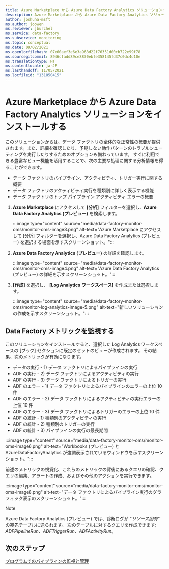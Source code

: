 ```yaml
---
title: Azure Marketplace から Azure Data Factory Analytics ソリューションをインストールする
description: Azure Marketplace から Azure Data Factory Analytics ソリューションをインストールする方法について説明します。
author: joshuha-msft
ms.author: joowen
ms.reviewer: jburchel
ms.service: data-factory
ms.subservice: monitoring
ms.topic: conceptual
ms.date: 09/02/2021
ms.openlocfilehash: 07e60aef3e6e3a968d22f76351d00cb722e99f78
ms.sourcegitcommit: 8946cfadd89ce8830ebfe358145fd37c0dc4d10e
ms.translationtype: HT
ms.contentlocale: ja-JP
ms.lasthandoff: 11/05/2021
ms.locfileid: "131850415"
---
```

# <a name="install-azure-data-factory-analytics-solution-from-azure-marketplace"></a>Azure Marketplace から Azure Data Factory Analytics ソリューションをインストールする

このソリューションからは、データ ファクトリの全体的な正常性の概要が提供されます。また、詳細を確認したり、予期しない動作パターンのトラブルシューティングを実行したりするためのオプションも備わっています。 すぐに利用できる豊富なビュー機能を活用することで、次の主要な処理に関する分析情報を得ることができます。

* データ ファクトリのパイプライン、アクティビティ、トリガー実行に関する概要
* データ ファクトリのアクティビティ実行を種類別に詳しく表示する機能
* データ ファクトリのトップ パイプライン アクティビティ エラーの概要

1. **Azure Marketplace** にアクセスして **[分析]** フィルターを選択し、**Azure Data Factory Analytics (プレビュー)** を検索します。

   :::image type="content" source="media/data-factory-monitor-oms/monitor-oms-image3.png" alt-text="Azure Marketplace にアクセスして [分析] フィルターを選択し、Azure Data Factory Analytics (プレビュー) を選択する場面を示すスクリーンショット。":::

1. **Azure Data Factory Analytics (プレビュー)** の詳細を確認します。

   :::image type="content" source="media/data-factory-monitor-oms/monitor-oms-image4.png" alt-text="Azure Data Factory Analytics (プレビュー) の詳細を示すスクリーンショット。":::

1. **[作成]** を選択し、 **[Log Analytics ワークスペース]** を作成または選択します。

   :::image type="content" source="media/data-factory-monitor-oms/monitor-log-analytics-image-5.png" alt-text="新しいソリューションの作成を示すスクリーンショット。":::

## <a name="monitor-data-factory-metrics"></a>Data Factory メトリックを監視する

このソリューションをインストールすると、選択した Log Analytics ワークスペースの [ブック] セクションに既定のセットのビューが作成されます。 その結果、次のメトリックが有効になります。

* データの実行 - 1) データ ファクトリによるパイプラインの実行
* ADF の実行 - 2) データ ファクトリによるアクティビティの実行
* ADF の実行 - 3) データ ファクトリによるトリガーの実行
* ADF のエラー - 1) データ ファクトリによるパイプラインのエラーの上位 10 件
* ADF のエラー - 2) データ ファクトリによるアクティビティの実行エラーの上位 10 件
* ADF のエラー - 3) データ ファクトリによるトリガーのエラーの上位 10 件
* ADF の統計 - 1) 種類別のアクティビティの実行
* ADF の統計 - 2) 種類別のトリガーの実行
* ADF の統計 - 3) パイプラインの実行の最長期間

:::image type="content" source="media/data-factory-monitor-oms/monitor-oms-image6.png" alt-text="Workbooks (プレビュー) と AzureDataFactoryAnalytics が強調表示されているウィンドウを示すスクリーンショット。":::

前述のメトリックの視覚化、これらのメトリックの背後にあるクエリの確認、クエリの編集、アラートの作成、およびその他のアクションを実行できます。

:::image type="content" source="media/data-factory-monitor-oms/monitor-oms-image8.png" alt-text="データ ファクトリによるパイプライン実行のグラフィック表示のスクリーンショット。":::

> [!NOTE]
> Azure Data Factory Analytics (プレビュー) では、診断ログが "_リソース固有_" の宛先テーブルに送られます。 次のテーブルに対するクエリを作成できます: _ADFPipelineRun_、_ADFTriggerRun_、_ADFActivityRun_。

## <a name="next-steps"></a>次のステップ

[プログラムでのパイプラインの監視と管理](monitor-programmatically.md)
